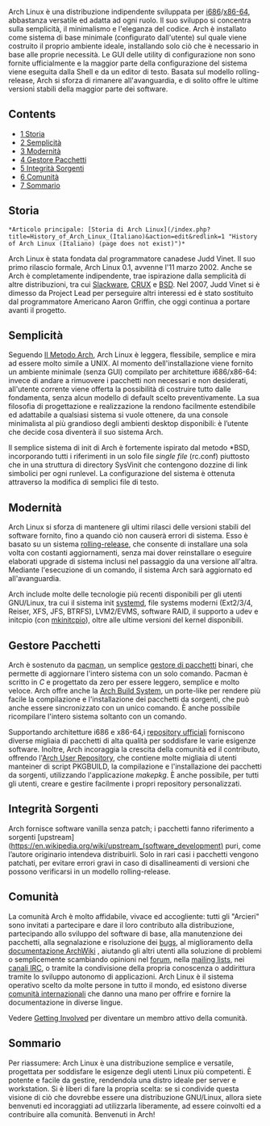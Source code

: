 Arch Linux è una distribuzione indipendente sviluppata per [i686](https://en.wikipedia.org/wiki/it:i686 "wikipedia:it:i686")/[x86-64](https://en.wikipedia.org/wiki/it:x86-64 "wikipedia:it:x86-64"), abbastanza versatile ed adatta ad ogni ruolo. Il suo sviluppo si concentra sulla semplicità, il minimalismo e l'eleganza del codice. Arch è installato come sistema di base minimale (configurato dall'utente) sul quale viene costruito il proprio ambiente ideale, installando solo ciò che è necessario in base alle proprie necessità. Le GUI delle utility di configurazione non sono fornite ufficialmente e la maggior parte della configurazione del sistema viene eseguita dalla Shell e da un editor di testo. Basata sul modello rolling-release, Arch si sforza di rimanere all'avanguardia, e di solito offre le ultime versioni stabili della maggior parte dei software.

## Contents

*   [1 Storia](#Storia)
*   [2 Semplicità](#Semplicit.C3.A0)
*   [3 Modernità](#Modernit.C3.A0)
*   [4 Gestore Pacchetti](#Gestore_Pacchetti)
*   [5 Integrità Sorgenti](#Integrit.C3.A0_Sorgenti)
*   [6 Comunità](#Comunit.C3.A0)
*   [7 Sommario](#Sommario)

## Storia

	*Articolo principale: [Storia di Arch Linux](/index.php?title=History_of_Arch_Linux_(Italiano)&action=edit&redlink=1 "History of Arch Linux (Italiano) (page does not exist)")*

Arch Linux è stata fondata dal programmatore canadese Judd Vinet. Il suo primo rilascio formale, Arch Linux 0.1, avvenne l'11 marzo 2002\. Anche se Arch è completamente indipendente, trae ispirazione dalla semplicità di altre distribuzioni, tra cui [Slackware](http://slackware.com), [CRUX](http://www.crux.nu) e [BSD](https://en.wikipedia.org/wiki/Berkeley_Software_Distribution "wikipedia:Berkeley Software Distribution"). Nel 2007, Judd Vinet si è dimesso da Project Lead per perseguire altri interessi ed è stato sostituito dal programmatore Americano Aaron Griffin, che oggi continua a portare avanti il progetto.

## Semplicità

Seguendo [Il Metodo Arch](/index.php/Il_Metodo_Arch "Il Metodo Arch"), Arch Linux è leggera, flessibile, semplice e mira ad essere molto simile a UNIX. Al momento dell'installazione viene fornito un ambiente minimale (senza GUI) compilato per architetture i686/x86-64: invece di andare a rimuovere i pacchetti non necessari e non desiderati, all'utente corrente viene offerta la possibilità di costruire tutto dalle fondamenta, senza alcun modello di default scelto preventivamente. La sua filosofia di progettazione e realizzazione la rendono facilmente estendibile ed adattabile a qualsiasi sistema si vuole ottenere, da una console minimalista al più grandioso degli ambienti desktop disponibili: è l’utente che decide cosa diventerà il suo sistema Arch.

Il semplice sistema di init di Arch è fortemente ispirato dal metodo *BSD, incorporando tutti i riferimenti in un solo file *single file* (rc.conf) piuttosto che in una struttura di directory SysVinit che contengono dozzine di link simbolici per ogni runlevel. La configurazione del sistema è ottenuta attraverso la modifica di semplici file di testo.

## Modernità

Arch Linux si sforza di mantenere gli ultimi rilasci delle versioni stabili del software fornito, fino a quando ciò non causerà errori di sistema. Esso è basato su un sistema [rolling-release](https://en.wikipedia.org/wiki/it:Rolling_release "wikipedia:it:Rolling release"), che consente di installare una sola volta con costanti aggiornamenti, senza mai dover reinstallare o eseguire elaborati upgrade di sistema inclusi nel passaggio da una versione all'altra. Mediante l'esecuzione di un comando, il sistema Arch sarà aggiornato ed all'avanguardia.

Arch include molte delle tecnologie più recenti disponibili per gli utenti GNU/Linux, tra cui il sistema init [systemd](/index.php/Systemd_(Italiano) "Systemd (Italiano)"), file systems moderni (Ext2/3/4, Reiser, XFS, JFS, BTRFS), LVM2/EVMS, software RAID, il supporto a udev e initcpio (con [mkinitcpio](/index.php/Mkinitcpio_(Italiano) "Mkinitcpio (Italiano)")), oltre alle ultime versioni del kernel disponibili.

## Gestore Pacchetti

Arch è sostenuto da [pacman](/index.php/Pacman_(Italiano) "Pacman (Italiano)"), un semplice [gestore di pacchetti](https://en.wikipedia.org/wiki/it:Package_manager "wikipedia:it:Package manager") binari, che permette di aggiornare l'intero sistema con un solo comando. Pacman è scritto in *C* e progettato da zero per essere leggero, semplice e molto veloce. Arch offre anche la [Arch Build System](/index.php/Arch_Build_System_(Italiano) "Arch Build System (Italiano)"), un porte-like per rendere più facile la compilazione e l'installazione dei pacchetti da sorgenti, che può anche essere sincronizzato con un unico comando. È anche possibile ricompilare l'intero sistema soltanto con un comando.

Supportando architetture i686 e x86-64,i [repository ufficiali](/index.php/Official_repositories_(Italiano) "Official repositories (Italiano)") forniscono diverse migliaia di pacchetti di alta qualità per soddisfare le varie esigenze software. Inoltre, Arch incoraggia la crescita della comunità ed il contributo, offrendo l'[Arch User Repository](/index.php/Arch_User_Repository_(Italiano) "Arch User Repository (Italiano)"), che contiene molte migliaia di utenti manteiner di script PKGBUILD, la compilazione e l'installazione dei pacchetti da sorgenti, utilizzando l'applicazione *makepkg*. È anche possibile, per tutti gli utenti, creare e gestire facilmente i propri repository personalizzati.

## Integrità Sorgenti

Arch fornisce software vanilla senza patch; i pacchetti fanno riferimento a sorgenti [upstream](https://en.wikipedia.org/wiki/upstream_(software_development) puri, come l’autore originario intendeva distribuirli. Solo in rari casi i pacchetti vengono patchati, per evitare errori gravi in caso di disallineamenti di versioni che possono verificarsi in un modello rolling-release.

## Comunità

La comunità Arch è molto affidabile, vivace ed accogliente: tutti gli "Arcieri" sono invitati a partecipare e dare il loro contributo alla distribuzione, partecipando allo sviluppo del software di base, alla manutenzione dei pacchetti, alla segnalazione e risoluzione dei [bugs](https://bugs.archlinux.org/), al miglioramento della [documentazione ArchWiki](/index.php/Main_page_(Italiano) "Main page (Italiano)") , aiutando gli altri utenti alla soluzione di problemi o semplicemente scambiando opinioni nel [forum](https://bbs.archlinux.org/), nella [mailing lists](https://mailman.archlinux.org/mailman/listinfo/), nei [canali IRC](/index.php?title=IRC_Channels_(Italiano)&action=edit&redlink=1 "IRC Channels (Italiano) (page does not exist)"), o tramite la condivisione della propria conoscenza o addirittura tramite lo sviluppo autonomo di applicazioni. Arch Linux è il sistema operativo scelto da molte persone in tutto il mondo, ed esistono diverse [comunità internazionali](/index.php?title=International_Communities_(Italiano)&action=edit&redlink=1 "International Communities (Italiano) (page does not exist)") che danno una mano per offrire e fornire la documentazione in diverse lingue.

Vedere [Getting Involved](/index.php/Getting_involved_(Italiano) "Getting involved (Italiano)") per diventare un membro attivo della comunità.

## Sommario

Per riassumere: Arch Linux è una distribuzione semplice e versatile, progettata per soddisfare le esigenze degli utenti Linux più competenti. È potente e facile da gestire, rendendola una distro ideale per server e workstation. Si è liberi di fare la propria scelta: se si condivide questa visione di ciò che dovrebbe essere una distribuzione GNU/Linux, allora siete benvenuti ed incoraggiati ad utilizzarla liberamente, ad essere coinvolti ed a contribuire alla comunità. Benvenuti in Arch!